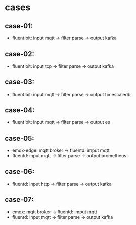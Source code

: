 # cases

## case-01: 
- fluent bit: input mqtt -> filter parse -> output kafka

## case-02: 
- fluent bit: input tcp -> filter parse -> output kafka

## case-03: 
- fluent bit: input mqtt -> filter parse -> output timescaledb

## case-04: 
- fluent bit: input mqtt -> filter parse -> output es

## case-05:
- emqx-edge: mqtt broker -> fluentd: imput mqtt
- fluentd: input mqtt -> filter parse -> output prometheus

## case-06:
- fluentd: input http -> filter parse -> output kafka

## case-07:
- emqx: mqtt broker -> fluentd: imput mqtt
- fluentd: input mqtt -> filter parse -> output kafka

